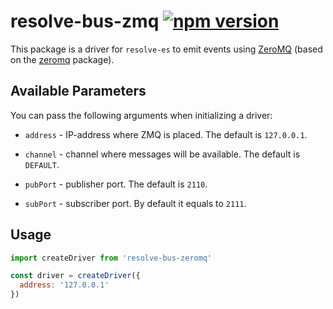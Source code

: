 
# **resolve-bus-zmq**  [![npm version](https://badge.fury.io/js/resolve-bus-zmq.svg)](https://badge.fury.io/js/resolve-bus-zmq)

This package is a driver for `resolve-es` to emit events using [ZeroMQ](http://zeromq.org/) (based on the [zeromq](https://www.npmjs.com/package/zeromq) package).

## Available Parameters
You can pass the following arguments when initializing a driver:
* `address` - IP-address where ZMQ is placed. The default is `127.0.0.1`.

* `channel` - channel where messages will be available. The default is `DEFAULT`.

* `pubPort` - publisher port. The default is `2110`.

* `subPort` - subscriber port. By default it equals to `2111`.

## Usage

```js
import createDriver from 'resolve-bus-zeromq'

const driver = createDriver({
  address: '127.0.0.1'
})
```
